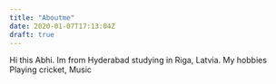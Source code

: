 ```yaml
---
title: "Aboutme"
date: 2020-01-07T17:13:04Z
draft: true
---
```


Hi this Abhi. Im from Hyderabad studying in Riga, Latvia. My hobbies Playing cricket, Music